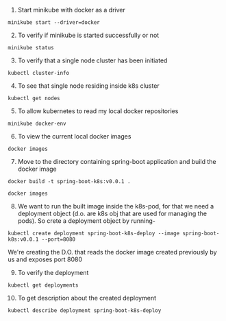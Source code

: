 1. Start minikube with docker as a driver
```
minikube start --driver=docker
```

2. To verify if minikube is started successfully or not
```
minikube status
```

3. To verify that a single node cluster has been initiated
```
kubectl cluster-info
```

4. To see that single node residing inside k8s cluster
```
kubectl get nodes
```

5. To allow kubernetes to read my local docker repositories
```
minikube docker-env
```

6. To view the current local docker images
```
docker images
```

7. Move to the directory containing spring-boot application and build the docker image
```
docker build -t spring-boot-k8s:v0.0.1 .
```
```
docker images
```

8. We want to run the built image inside the k8s-pod, for that we need a deployment object (d.o. are k8s obj that are used for managing the pods). So crete a deployment object by running-
```
kubectl create deployment spring-boot-k8s-deploy --image spring-boot-k8s:v0.0.1 --port=8080
```
We're creating the D.O. that reads the docker image created previously by us and exposes port 8080


9. To verify the deployment
```
kubectl get deployments
```

10. To get description about the created deployment
```
kubectl describe deployment spring-boot-k8s-deploy
```

